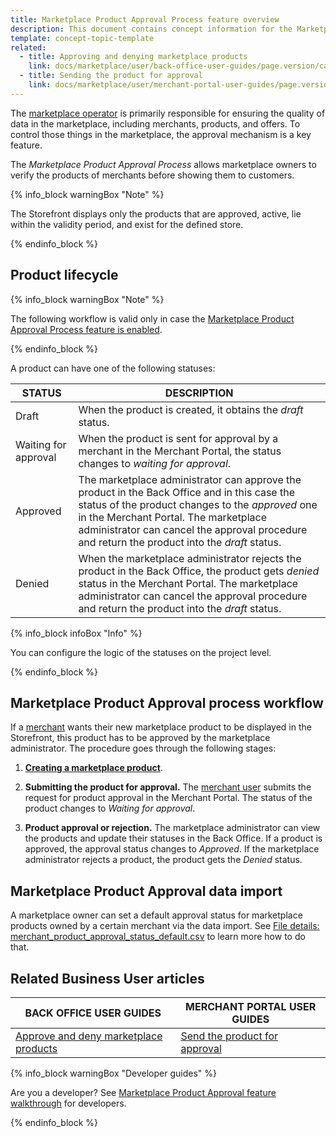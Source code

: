 ```yaml
---
title: Marketplace Product Approval Process feature overview
description: This document contains concept information for the Marketplace Product Approval Process feature.
template: concept-topic-template
related:
  - title: Approving and denying marketplace products
    link: docs/marketplace/user/back-office-user-guides/page.version/catalog/products/managing-products/managing-products.html#approving-and-denying-marketplace-products
  - title: Sending the product for approval
    link: docs/marketplace/user/merchant-portal-user-guides/page.version/products/abstract-products/creating-marketplace-abstract-product.html#sending-the-product-for-approval
---
```

The [marketplace operator](/docs/marketplace/user/intro-to-spryker-marketplace/back-office-for-marketplace-operator.html) is primarily responsible for ensuring the quality of data in the marketplace, including merchants, products, and offers. To control those things in the marketplace, the approval mechanism is a key feature.

The *Marketplace Product Approval Process* allows marketplace owners to verify the products of merchants before showing them to customers.

{% info_block warningBox "Note" %}

The Storefront displays only the products that are approved, active, lie within the validity period, and exist for the defined store.

{% endinfo_block %}

## Product lifecycle

{% info_block warningBox "Note" %}

The following workflow is valid only in case the [Marketplace Product Approval Process feature is enabled](/docs/marketplace/dev/feature-integration-guides/{{page.version}}/marketplace-product-approval-process-feature-integration.html).

{% endinfo_block %}

A product can have one of the following statuses:

| STATUS               | DESCRIPTION                                                  |
| -------------------- | ------------------------------------------------------------ |
| Draft                | When the product is created, it obtains the *draft* status.  |
| Waiting for approval | When the product is sent for approval by a merchant in the Merchant Portal, the status changes to *waiting for approval*. |
| Approved             | The marketplace administrator can  approve the product in the Back Office and in this case the status of the product changes to the *approved* one in the Merchant Portal. The marketplace administrator can cancel the approval procedure and return the product into the *draft* status. |
| Denied               | When the marketplace administrator rejects the product in the Back Office, the product gets *denied* status in the Merchant Portal. The marketplace administrator can cancel the approval procedure and return the product into the *draft* status. |

{% info_block infoBox "Info" %}

You can configure the logic of the statuses on the project level.

{% endinfo_block %}

## Marketplace Product Approval process workflow

If a [merchant](/docs/marketplace/user/features/{{page.version}}/marketplace-merchant-feature-overview/marketplace-merchant-feature-overview.html) wants their new marketplace product to be displayed in the Storefront, this product has to be approved by the marketplace administrator. The procedure goes through the following stages:

1. [**Creating a marketplace product**](/docs/marketplace/user/merchant-portal-user-guides/{{page.version}}/products/abstract-products/creating-marketplace-abstract-product.html).

2. **Submitting the product for approval.** The [merchant user](/docs/marketplace/user/features/{{page.version}}/marketplace-merchant-feature-overview/merchant-users-overview.html) submits the request for product approval in the Merchant Portal. The status of the product changes to *Waiting for approval*.

3. **Product approval or rejection.** The marketplace administrator can view the products and update their statuses in the Back Office. If a product is approved, the approval status changes to *Approved*. If the marketplace administrator rejects a product, the product gets the *Denied* status.

## Marketplace Product Approval data import

A marketplace owner can set a default approval status for marketplace products owned by a certain merchant via the data import. See [File details: merchant_product_approval_status_default.csv](/docs/marketplace/dev/data-import/{{page.version}}/file-details-merchant-product-approval-status-default.csv.html) to learn more how to do that.

## Related Business User articles

| BACK OFFICE USER GUIDES  | MERCHANT PORTAL USER GUIDES  |
| -------------------- | ------------------ |
|  [Approve and deny marketplace products](/docs/marketplace/user/back-office-user-guides/{{page.version}}/catalog/products/managing-products/managing-products.html#approving-and-denying-marketplace-products)  | [Send the product for approval](/docs/marketplace/user/merchant-portal-user-guides/{{page.version}}/products/abstract-products/creating-marketplace-abstract-product.html#sending-the-product-for-approval)   |

{% info_block warningBox "Developer guides" %}

Are you a developer? See [Marketplace Product Approval feature walkthrough](/docs/marketplace/dev/feature-walkthroughs/{{page.version}}/marketplace-product-approval-process-feature-walkthrough.html) for developers.

{% endinfo_block %}